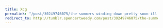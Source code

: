 ```yaml
---
title: Xcg
permalink: "/post/30249746075/the-summers-winding-down-pretty-soon-ill-be-at"
redirect_to: http://tumblr.spencertweedy.com/post/30249746075/the-summers-winding-down-pretty-soon-ill-be-at
---
```


